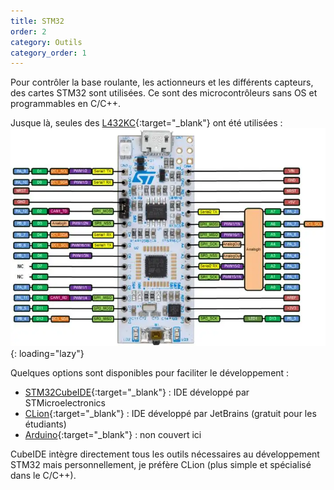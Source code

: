 ```yaml
---
title: STM32
order: 2
category: Outils
category_order: 1
---
```


Pour contrôler la base roulante, les actionneurs et les différents capteurs, des cartes STM32 sont utilisées.
Ce sont des microcontrôleurs sans OS et programmables en C/C++.

Jusque là, seules des [L432KC](https://os.mbed.com/platforms/ST-Nucleo-L432KC/){:target="_blank"} ont été utilisées :
![L432KC](/images/components/L432KC.webp){: loading="lazy"}

Quelques options sont disponibles pour faciliter le développement :
- [STM32CubeIDE](../cubeIDE){:target="_blank"} : IDE développé par STMicroelectronics
- [CLion](../clion){:target="_blank"} : IDE développé par JetBrains (gratuit pour les étudiants)
- [Arduino](https://github.com/stm32duino/Arduino_Core_STM32#readme){:target="_blank"} : non couvert ici

CubeIDE intègre directement tous les outils nécessaires au développement STM32 mais personnellement, je préfère CLion (plus simple et spécialisé dans le C/C++).

[//]: # (TODO: Section sur CubeMX)